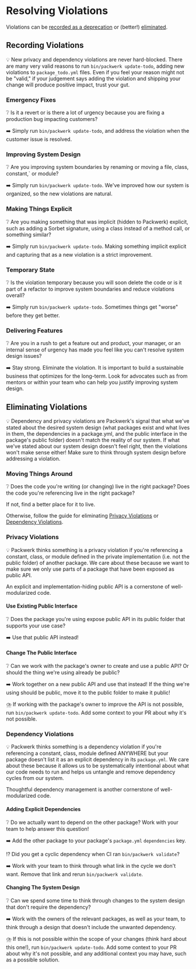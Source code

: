 # Resolving Violations

Violations can be [recorded as a deprecation](#recording-violations) or (better!) [eliminated](#eliminating-violations).

## Recording Violations
💡 New privacy and dependency violations are never hard-blocked. There are many very valid reasons to run `bin/packwerk update-todo`, adding new violations to `package_todo.yml` files. Even if you feel your reason might not be "valid," if your judgement says adding the violation and shipping your change will produce positive impact, trust your gut.

### Emergency Fixes
❔ Is it a revert or is there a lot of urgency because you are fixing a production bug impacting customers?

➡️ Simply run `bin/packwerk update-todo`, and address the violation when the customer issue is resolved.

### Improving System Design
❔ Are you improving system boundaries by renaming or moving a file, class, constant,` or module?

➡️ Simply run `bin/packwerk update-todo`. We've improved how our system is organized, so the new violations are natural.

### Making Things Explicit
❔ Are you making something that was implicit (hidden to Packwerk) explicit, such as adding a Sorbet signature, using a class instead of a method call, or something similar?

➡️ Simply run `bin/packwerk update-todo`. Making something implicit explicit and capturing that as a new violation is a strict improvement.

### Temporary State
❔ Is the violation temporary because you will soon delete the code or is it part of a refactor to improve system boundaries and reduce violations overall?

➡️ Simply run `bin/packwerk update-todo`. Sometimes things get "worse" before they get better.

### Delivering Features
❔ Are you in a rush to get a feature out and product, your manager, or an internal sense of urgency has made you feel like you can't resolve system design issues?

➡️ Stay strong. Eliminate the violation. It is important to build a sustainable business that optimizes for the long-term. Look for advocates such as from mentors or within your team who can help you justify improving system design.

## Eliminating Violations
💡 Dependency and privacy violations are Packwerk's signal that what we've stated about the desired system design (what
packages exist and what lives in them, the dependencies in a package.yml, and the public interface in the package's public folder) doesn't match the reality of our system.
If what we've stated about our system design doesn't feel right, then the violations won't make sense either! Make sure to think through system design before addressing a violation.

### Moving Things Around
❔ Does the code you're writing (or changing) live in the right package? Does the code you're referencing live in the right package?

If not, find a better place for it to live.

Otherwise, follow the guide for eliminating [Privacy Violations](#privacy-violations) or [Dependency Violations](#dependency-violations).

### Privacy Violations
💡  Packwerk thinks something is a privacy violation if you're referencing a constant, class, or module defined in the private implementation (i.e. not the public folder) of another package. We care about these because we want to make sure we only use parts of a package that have been exposed as public API.

An explicit and implementation-hiding public API is a cornerstone of well-modularized code.

#### Use Existing Public Interface
❔ Does the package you're using expose public API in its public folder that supports your use case?

➡️ Use that public API instead!

#### Change The Public Interface
❔ Can we work with the package's owner to create and use a public API? Or should the thing we're using already be public?

➡️  Work together on a new public API and use that instead! If the thing we're using should be public, move it to the public folder to make it public!

⛈️ If working with the package's owner to improve the API is not possible, run `bin/packwerk update-todo`. Add some context to your PR about why it's not possible.

### Dependency Violations
💡  Packwerk thinks something is a dependency violation if you're referencing a constant, class, module defined ANYWHERE but your package doesn't list it as an explicit dependency in its `package.yml`. We care about these because it allows us to be systematically intentional about what our code needs to run and helps us untangle and remove dependency cycles from our system.

Thoughtful dependency management is another cornerstone of well-modularized code.

#### Adding Explicit Dependencies
❔ Do we actually want to depend on the other package? Work with your team to help answer this question!

➡️  Add the other package to your package's `package.yml` `dependencies` key.

⁉️ Did you get a cyclic dependency when CI ran `bin/packwerk validate`?

➡️  Work with your team to think through what link in the cycle we don't want. Remove that link and rerun `bin/packwerk validate`.

#### Changing The System Design
❔ Can we spend some time to think through changes to the system design that don't require the dependency?

➡️  Work with the owners of the relevant packages, as well as your team, to think through a design that doesn't include the unwanted dependency.

⛈️ If this is not possible within the scope of your changes (think hard about this one!), run `bin/packwerk update-todo`. Add some context to your PR about why it's not possible, and any additional context you may have, such as a possible solution.
